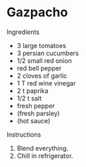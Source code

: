# Gazpacho

Ingredients

* 3 large tomatoes
* 3 persian cucumbers
* 1/2 small red onion
* red bell pepper
* 2 cloves of garlic
* 1 T red wine vinegar
* 2 t paprika
* 1/2 t salt
* fresh pepper
* (fresh parsley)
* (hot sauce)


Instructions

1. Blend everything. 
2. Chill in refrigerator. 
